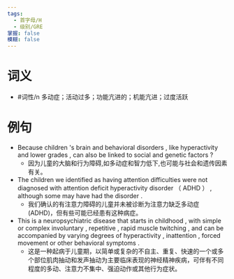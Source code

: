 ```yaml
---
tags:
  - 首字母/H
  - 级别/GRE
掌握: false
模糊: false
---
```

# 词义
- #词性/n  多动症；活动过多；功能亢进的；机能亢进；过度活跃
# 例句
- Because children 's brain and behavioral disorders , like hyperactivity and lower grades , can also be linked to social and genetic factors ?
	- 因为儿童的大脑和行为障碍,如多动症和智力低下,也可能与社会和遗传因素有关。
- The children we identified as having attention difficulties were not diagnosed with attention deficit hyperactivity disorder （ ADHD ） , although some may have had the disorder .
	- 我们确认的有注意力障碍的儿童并未被诊断为注意力缺乏多动症(ADHD)，但有些可能已经患有这种病症。
- This is a neuropsychiatric disease that starts in childhood , with simple or complex involuntary , repetitive , rapid muscle twitching , and can be accompanied by varying degrees of hyperactivity , inattention , forced movement or other behavioral symptoms .
	- 这是一种起病于儿童期，以简单或复杂的不自主、重复、快速的一个或多个部位肌肉抽动和发声抽动为主要临床表现的神经精神疾病，可伴有不同程度的多动、注意力不集中、强迫动作或其他行为症状。
